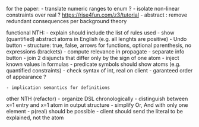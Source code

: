 
for the paper:
    - translate numeric ranges to enum ?
    - isolate non-linear constraints over real ? https://rise4fun.com/z3/tutorial
    - abstract : remove redundant consequences per background theory

functional NTH:
    - explain should include the list of rules used
    - show (quantified) abstract atoms in English (e.g. all lenghts are positive)
    - Undo button
    - structure: true, false, arrows for functions, optional parenthesis, no expressions (brackets)
    - compute relevance in propagate
    - separate info button
    - join 2 disjuncts that differ only by the sign of one atom
    - inject known values in formulas
    - predicate symbols should show atoms (e.g. quantified constraints)
    - check syntax of int, real on client
    - garanteed order of appearance ?

    - implication semantics for definitions

other NTH (refactor)
    - organize DSL chronologically
    - distinguish between x=1 entry and x=1 atom in output structure
    - simplify Or, And with only one element
    - p(real) should be possible
    - client should send the literal to be explained, not the atom